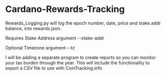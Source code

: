 # Cardano-Rewards-Tracking

Rewards_Logging.py will log the epoch number, date, price and stake.addr balance, into rewards.json.

Requires Stake Address argument --stake-addr

Optional Timezone argument --tz 

I will be adding a separate program to create reports so you can monitor your tax burden through the year.
This will include the functionality to export a CSV file to use with CoinTracking.info

